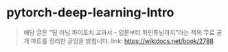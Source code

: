 # pytorch-deep-learning-Intro

> 해당 글은 "딥 러닝 파이토치 교과서 - 입문부터 파인튜닝까지"라는 책의 무료 공개 파트를 정리한 글임을 밝힙니다.
> link: <https://wikidocs.net/book/2788>
